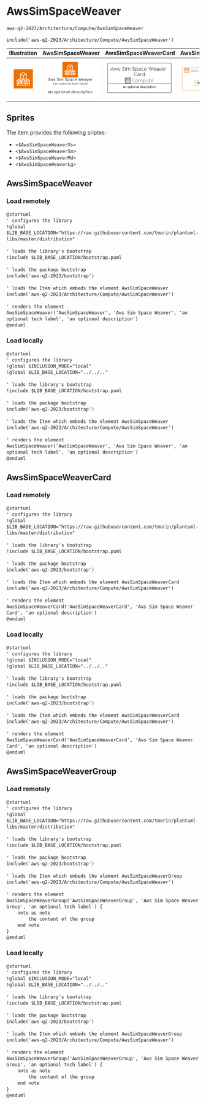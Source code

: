 # AwsSimSpaceWeaver


```text
aws-q2-2023/Architecture/Compute/AwsSimSpaceWeaver
```

```text
include('aws-q2-2023/Architecture/Compute/AwsSimSpaceWeaver')
```



| Illustration | AwsSimSpaceWeaver | AwsSimSpaceWeaverCard | AwsSimSpaceWeaverGroup |
| :---: | :---: | :---: | :---: |
| ![illustration for Illustration](../../../aws-q2-2023/Architecture/Compute/AwsSimSpaceWeaver.png) | ![illustration for AwsSimSpaceWeaver](../../../aws-q2-2023/Architecture/Compute/AwsSimSpaceWeaver.Local.png) | ![illustration for AwsSimSpaceWeaverCard](../../../aws-q2-2023/Architecture/Compute/AwsSimSpaceWeaverCard.Local.png) | ![illustration for AwsSimSpaceWeaverGroup](../../../aws-q2-2023/Architecture/Compute/AwsSimSpaceWeaverGroup.Local.png) |



## Sprites
The item provides the following sriptes:

- `<$AwsSimSpaceWeaverXs>`
- `<$AwsSimSpaceWeaverSm>`
- `<$AwsSimSpaceWeaverMd>`
- `<$AwsSimSpaceWeaverLg>`





## AwsSimSpaceWeaver

### Load remotely
```plantuml
@startuml
' configures the library
!global $LIB_BASE_LOCATION="https://raw.githubusercontent.com/tmorin/plantuml-libs/master/distribution"

' loads the library's bootstrap
!include $LIB_BASE_LOCATION/bootstrap.puml

' loads the package bootstrap
include('aws-q2-2023/bootstrap')

' loads the Item which embeds the element AwsSimSpaceWeaver
include('aws-q2-2023/Architecture/Compute/AwsSimSpaceWeaver')

' renders the element
AwsSimSpaceWeaver('AwsSimSpaceWeaver', 'Aws Sim Space Weaver', 'an optional tech label', 'an optional description')
@enduml
```

### Load locally
```plantuml
@startuml
' configures the library
!global $INCLUSION_MODE="local"
!global $LIB_BASE_LOCATION="../../.."

' loads the library's bootstrap
!include $LIB_BASE_LOCATION/bootstrap.puml

' loads the package bootstrap
include('aws-q2-2023/bootstrap')

' loads the Item which embeds the element AwsSimSpaceWeaver
include('aws-q2-2023/Architecture/Compute/AwsSimSpaceWeaver')

' renders the element
AwsSimSpaceWeaver('AwsSimSpaceWeaver', 'Aws Sim Space Weaver', 'an optional tech label', 'an optional description')
@enduml
```

## AwsSimSpaceWeaverCard

### Load remotely
```plantuml
@startuml
' configures the library
!global $LIB_BASE_LOCATION="https://raw.githubusercontent.com/tmorin/plantuml-libs/master/distribution"

' loads the library's bootstrap
!include $LIB_BASE_LOCATION/bootstrap.puml

' loads the package bootstrap
include('aws-q2-2023/bootstrap')

' loads the Item which embeds the element AwsSimSpaceWeaverCard
include('aws-q2-2023/Architecture/Compute/AwsSimSpaceWeaver')

' renders the element
AwsSimSpaceWeaverCard('AwsSimSpaceWeaverCard', 'Aws Sim Space Weaver Card', 'an optional description')
@enduml
```

### Load locally
```plantuml
@startuml
' configures the library
!global $INCLUSION_MODE="local"
!global $LIB_BASE_LOCATION="../../.."

' loads the library's bootstrap
!include $LIB_BASE_LOCATION/bootstrap.puml

' loads the package bootstrap
include('aws-q2-2023/bootstrap')

' loads the Item which embeds the element AwsSimSpaceWeaverCard
include('aws-q2-2023/Architecture/Compute/AwsSimSpaceWeaver')

' renders the element
AwsSimSpaceWeaverCard('AwsSimSpaceWeaverCard', 'Aws Sim Space Weaver Card', 'an optional description')
@enduml
```

## AwsSimSpaceWeaverGroup

### Load remotely
```plantuml
@startuml
' configures the library
!global $LIB_BASE_LOCATION="https://raw.githubusercontent.com/tmorin/plantuml-libs/master/distribution"

' loads the library's bootstrap
!include $LIB_BASE_LOCATION/bootstrap.puml

' loads the package bootstrap
include('aws-q2-2023/bootstrap')

' loads the Item which embeds the element AwsSimSpaceWeaverGroup
include('aws-q2-2023/Architecture/Compute/AwsSimSpaceWeaver')

' renders the element
AwsSimSpaceWeaverGroup('AwsSimSpaceWeaverGroup', 'Aws Sim Space Weaver Group', 'an optional tech label') {
    note as note
        the content of the group
    end note
}
@enduml
```

### Load locally
```plantuml
@startuml
' configures the library
!global $INCLUSION_MODE="local"
!global $LIB_BASE_LOCATION="../../.."

' loads the library's bootstrap
!include $LIB_BASE_LOCATION/bootstrap.puml

' loads the package bootstrap
include('aws-q2-2023/bootstrap')

' loads the Item which embeds the element AwsSimSpaceWeaverGroup
include('aws-q2-2023/Architecture/Compute/AwsSimSpaceWeaver')

' renders the element
AwsSimSpaceWeaverGroup('AwsSimSpaceWeaverGroup', 'Aws Sim Space Weaver Group', 'an optional tech label') {
    note as note
        the content of the group
    end note
}
@enduml
```

